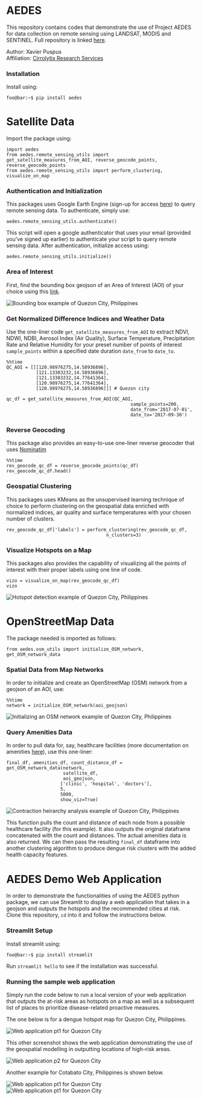 # AEDES

This repository contains codes that demonstrate the use of Project AEDES for data collection on remote sensing using LANDSAT, MODIS and SENTINEL. Full repository is linked [here](https://github.com/xmpuspus/aedes).

Author: Xavier Puspus  
Affiliation: [Cirrolytix Research Services](cirrolytix.com)

### Installation


Install using:

```console
foo@bar:~$ pip install aedes
```



# Satellite Data

Import the package using:

```
import aedes
from aedes.remote_sensing_utils import get_satellite_measures_from_AOI, reverse_geocode_points, reverse_geocode_points
from aedes.remote_sensing_utils import perform_clustering, visualize_on_map
```

### Authentication and Initialization
This packages uses Google Earth Engine (sign-up for access [here](https://earthengine.google.com/signup/)) to query remote sensing data. To authenticate, simply use:

```
aedes.remote_sensing_utils.authenticate()
```

This script will open a google authenticator that uses your email (provided you've signed up earlier) to authenticate your script to query remote sensing data. After authentication, initialize access using:

```
aedes.remote_sensing_utils.initialize()
```

### Area of Interest

First, find the bounding box geojson of an Area of Interest (AOI) of your choice using this [link](https://boundingbox.klokantech.com/).

![Bounding box example of Quezon City, Philippines](bbox.png)

### Get Normalized Difference Indices and Weather Data

Use the one-liner code `get_satellite_measures_from_AOI` to extract NDVI, NDWI, NDBI, Aerosol Index (Air Quality), Surface Temperature, Precipitation Rate and Relative Humidity for your preset number of points of interest `sample_points` within a specified date duration `date_from` to `date_to`.

```
%%time
QC_AOI = [[[120.98976275,14.58936896],
           [121.13383232,14.58936896],
           [121.13383232,14.77641364],
           [120.98976275,14.77641364],
           [120.98976275,14.58936896]]] # Quezon city

qc_df = get_satellite_measures_from_AOI(QC_AOI, 
                                              sample_points=200, 
                                              date_from='2017-07-01', 
                                              date_to='2017-09-30')
```

### Reverse Geocoding

This package also provides an easy-to-use one-liner reverse geocoder that uses [Nominatim](https://nominatim.org/)

```
%%time
rev_geocode_qc_df = reverse_geocode_points(qc_df)
rev_geocode_qc_df.head()
```

### Geospatial Clustering

This packages uses KMeans as the unsupervised learning technique of choice to perform clustering on the geospatial data enriched with normalized indices, air quality and surface temperatures with your chosen number of clusters.

```
rev_geocode_qc_df['labels'] = perform_clustering(rev_geocode_qc_df, 
                                     n_clusters=3)
```

### Visualize Hotspots on a Map

This packages also provides the capability of visualizing all the points of interest with their proper labels using one line of code.

```
vizo = visualize_on_map(rev_geocode_qc_df)
vizo
```

![Hotspot detection example of Quezon City, Philippines](sample_hotspots.png)

# OpenStreetMap Data


The package needed is imported as follows:

```
from aedes.osm_utils import initialize_OSM_network, get_OSM_network_data
```

### Spatial Data from Map Networks

In order to initialize and create an OpenStreetMap (OSM) network from a geojson of an AOI, use:


```
%%time
network = initialize_OSM_network(aoi_geojson)
```
![Initializing an OSM network example of Quezon City, Philippines](sample_osm_init.png)


### Query Amenities Data 

In order to pull data for, say, healthcare facilities (more documentation on amenities [here](https://wiki.openstreetmap.org/wiki/Map_features#Amenity)), use this one-liner:

```
final_df, amenities_df, count_distance_df = get_OSM_network_data(network,
                     satellite_df,
                     aoi_geojson,
                    ['clinic', 'hospital', 'doctors'],
                    5,
                    5000,
                    show_viz=True)
```

![Contraction heirarchy analysis example of Quezon City, Philippines](sample_osm_ch.png)

This function pulls the count and distance of each node from a possible healthcare facility (for this example). It also outputs the original dataframe concatenated with the count and distances. The actual amenities data is also returned. We can then pass the resulting `final_df` dataframe into another clustering algorithm to produce dengue risk clusters with the added health capacity features.


# AEDES Demo Web Application

In order to demonstrate the functionalities of using the AEDES python package, we can use Streamlit to display a web application that takes in a geojson and outputs the hotspots and the recommended cities at risk. Clone this repository, `cd` into it and follow the instructions below.

### Streamlit Setup

Install streamlit using:

```console
foo@bar:~$ pip install streamlit
```

Run `streamlit hello` to see if the installation was successful.

### Running the sample web application 

Simply run the code below to run a local version of your web application that outputs the at-risk areas as hotspots on a map as well as a subsequent list of places to prioritize disease-related proactive measures.  

The one below is for a dengue hotspot map for Quezon City, Philippines.

![Web application pt1 for Quezon City](sample_web_app_pt1_qc.png)

This other screenshot shows the web application demonstrating the use of the geospatial modelling in outputting locations of high-risk areas.

![Web application p2 for Quezon City](sample_web_app_pt2_qc.png)

Another example for Cotabato City, Philippines is shown below.


![Web application pt1 for Quezon City](sample_web_app_pt1_cotabato.png)
![Web application pt1 for Quezon City](sample_web_app_pt2_cotabato.png)
